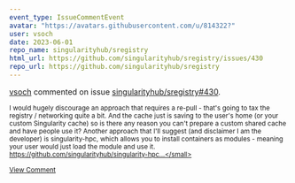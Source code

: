 ```yaml
---
event_type: IssueCommentEvent
avatar: "https://avatars.githubusercontent.com/u/814322?"
user: vsoch
date: 2023-06-01
repo_name: singularityhub/sregistry
html_url: https://github.com/singularityhub/sregistry/issues/430
repo_url: https://github.com/singularityhub/sregistry
---
```


<a href='https://github.com/vsoch' target='_blank'>vsoch</a> commented on issue <a href='https://github.com/singularityhub/sregistry/issues/430' target='_blank'>singularityhub/sregistry#430</a>.

<small>I would hugely discourage an approach that requires a re-pull - that's going to tax the registry / networking quite a bit. And the cache just is saving to the user's home (or your custom Singularity cache) so is there any reason you can't prepare a custom shared cache and have people use it? Another approach that I'll suggest (and disclaimer I am the developer) is singularity-hpc, which allows you to install containers as modules - meaning your user would just load the module and use it. https://github.com/singularityhub/singularity-hpc...</small>

<a href='https://github.com/singularityhub/sregistry/issues/430' target='_blank'>View Comment</a>
